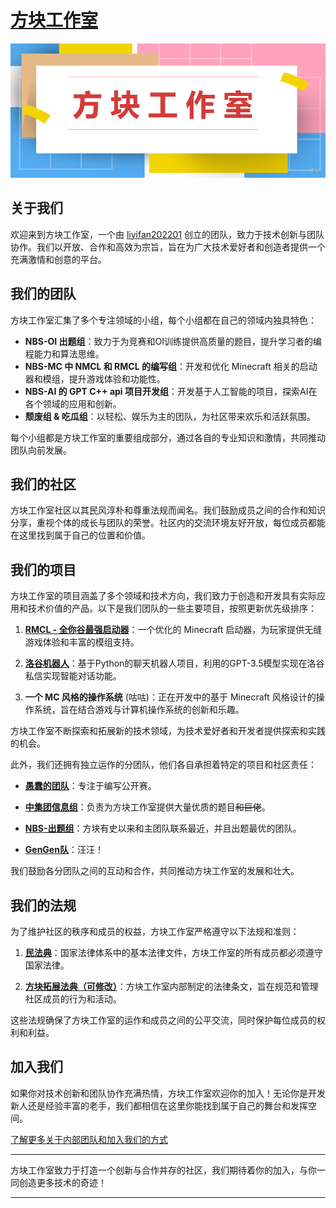 # [方块工作室](https://oi-liyifan202201.github.io/nbs/)

![qnboiw5v.png](qnboiw5v.png)

## 关于我们

欢迎来到方块工作室，一个由 [liyifan202201](https://www.luogu.com.cn/user/661094) 创立的团队，致力于技术创新与团队协作。我们以开放、合作和高效为宗旨，旨在为广大技术爱好者和创造者提供一个充满激情和创意的平台。

## 我们的团队

方块工作室汇集了多个专注领域的小组，每个小组都在自己的领域内独具特色：

- **NBS-OI 出题组**：致力于为竞赛和OI训练提供高质量的题目，提升学习者的编程能力和算法思维。
- **NBS-MC 中 NMCL 和 RMCL 的编写组**：开发和优化 Minecraft 相关的启动器和模组，提升游戏体验和功能性。
- **NBS-AI 的 GPT C++ api 项目开发组**：开发基于人工智能的项目，探索AI在各个领域的应用和创新。
- **颓废组 & 吃瓜组**：以轻松、娱乐为主的团队，为社区带来欢乐和活跃氛围。

每个小组都是方块工作室的重要组成部分，通过各自的专业知识和激情，共同推动团队向前发展。

## 我们的社区

方块工作室社区以其民风淳朴和尊重法规而闻名。我们鼓励成员之间的合作和知识分享，重视个体的成长与团队的荣誉。社区内的交流环境友好开放，每位成员都能在这里找到属于自己的位置和价值。

## 我们的项目

方块工作室的项目涵盖了多个领域和技术方向，我们致力于创造和开发具有实际应用和技术价值的产品。以下是我们团队的一些主要项目，按照更新优先级排序：

1. **[RMCL - 全你谷最强启动器](https://github.com/Github-liyifan202201/RMCL)**：一个优化的 Minecraft 启动器，为玩家提供无缝游戏体验和丰富的模组支持。


2. **[洛谷机器人](https://github.com/Github-liyifan202201/Luogu-Bot-GPT)**：基于Python的聊天机器人项目，利用的GPT-3.5模型实现在洛谷私信实现智能对话功能。
   
   
4. **一个 MC 风格的操作系统** (咕咕)：正在开发中的基于 Minecraft 风格设计的操作系统，旨在结合游戏与计算机操作系统的创新和乐趣。

方块工作室不断探索和拓展新的技术领域，为技术爱好者和开发者提供探索和实践的机会。

此外，我们还拥有独立运作的分团队，他们各自承担着特定的项目和社区责任：

- **[愚蠢的团队](https://www.luogu.com.cn/team/79904)**：专注于编写公开赛。
   
- **[中集团信息组](https://www.luogu.com.cn/team/63637)**：负责为方块工作室提供大量优质的题目~~和巨佬~~。


- **[NBS-出题组](https://www.luogu.com.cn/team/84482#main)**：方块有史以来和主团队联系最近，并且出题最优的团队。

  
- **[GenGen队](GenGen)**：汪汪！


我们鼓励各分团队之间的互动和合作，共同推动方块工作室的发展和壮大。

## 我们的法规

为了维护社区的秩序和成员的权益，方块工作室严格遵守以下法规和准则：

1. **[民法典](http://www.npc.gov.cn/c2/c30834/202006/t20200602_306457.html)**：国家法律体系中的基本法律文件，方块工作室的所有成员都必须遵守国家法律。
   
2. **[方块拓展法典（可修改）](https://note.ms/nbsrule)**：方块工作室内部制定的法律条文，旨在规范和管理社区成员的行为和活动。

这些法规确保了方块工作室的运作和成员之间的公平交流，同时保护每位成员的权利和利益。

## 加入我们

如果你对技术创新和团队协作充满热情，方块工作室欢迎你的加入！无论你是开发新人还是经验丰富的老手，我们都相信在这里你能找到属于自己的舞台和发挥空间。

[了解更多关于内部团队和加入我们的方式](https://www.luogu.com.cn/team/79310)

---

方块工作室致力于打造一个创新与合作并存的社区，我们期待着你的加入，与你一同创造更多技术的奇迹！

---
